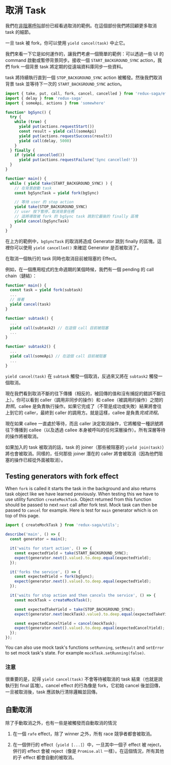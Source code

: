 # 取消 Task

我們在[非阻塞呼叫](NonBlockingCalls.md)部份已經看過取消的範例。在這個部份我們將回顧更多取消 task 的細節。

一旦 task 被 fork，你可以使用 `yield cancel(task)` 中止它。

我們來看一下它是如何運作的，讓我們考慮一個簡單的範例：可以透過一些 UI 的 command 啟動或暫停背景同步。接收一個 `START_BACKGROUND_SYNC` action，我們 fork 一個背景 task 將定期的從遠端資料庫同步一些資料。

task 將持續執行直到一個 `STOP_BACKGROUND_SYNC` action 被觸發。然後我們取消背景 task 並等待下一次的 `START_BACKGROUND_SYNC` action。   

```javascript
import { take, put, call, fork, cancel, cancelled } from 'redux-saga/effects'
import { delay } from 'redux-saga'
import { someApi, actions } from 'somewhere'

function* bgSync() {
  try {
    while (true) {
      yield put(actions.requestStart())
      const result = yield call(someApi)
      yield put(actions.requestSuccess(result))
      yield call(delay, 5000)
    }
  } finally {
    if (yield cancelled())
      yield put(actions.requestFailure('Sync cancelled!'))
  }
}

function* main() {
  while ( yield take(START_BACKGROUND_SYNC) ) {
    // 在背景啟動 task
    const bgSyncTask = yield fork(bgSync)

    // 等待 user 的 stop action
    yield take(STOP_BACKGROUND_SYNC)
    // user 按下暫停，取消背景任務
    // 這將導致被 fork 的 bgSync task 跳到它最後的 finally 區塊
    yield cancel(bgSyncTask)
  }
}
```

在上方的範例中，`bgSyncTask` 的取消將造成 Generator 跳到 finally 的區塊。這裡你可以使用 `yield cancelled()` 來確認 Generator 是否被取消了。

在取消一個執行的 task 同時也取消目前被阻塞的 Effect。

例如，在一個應用程式的生命週期的某個時候，我們有一個 pending 的 call chain（鏈結）：

```javascript
function* main() {
  const task = yield fork(subtask)
  ...
  // 接著
  yield cancel(task)
}

function* subtask() {
  ...
  yield call(subtask2) // 在這個 call 目前被阻塞
  ...
}

function* subtask2() {
  ...
  yield call(someApi) // 在這個 call 目前被阻塞
  ...
}
```

`yield cancel(task)` 在 `subtask` 觸發一個取消，反過來又將在 `subtask2` 觸發一個取消。

現在我們看到取消不斷的往下傳播（相反的，被回傳的值和沒有捕捉的錯誤不斷往上）。你可以看到 caller（調用非同步的操作）和 callee（被調用的操作）之間的*對照*。callee 是負責執行操作。如果它完成了（不管是成功或失敗）結果將會往上到它的 caller，最終到 caller 的調用方。就是這樣，callee 是負責*完成流程*。

現在如果 callee 一直處於等待，而且 caller 決定取消操作，它將觸發一種訊號將往下傳播到 callee（以及透過 callee 本身被呼叫的任何深層操作）。所有深層等待的操作將被取消。

如果加入的 task 被取消的話，task 的 joiner（那些被阻塞的 `yield join(task)`）將也會被取消。同樣的，任何那些 joiner 潛在的 caller 將會被取消（因為他們阻塞的操作已經從外面被取消）。

## Testing generators with fork effect

When `fork` is called it starts the task in the background and also returns task object like we have learned previously. When testing this we have to use utility function `createMockTask`. Object returned from this function should be passed to next `next` call after fork test. Mock task can then be passed to `cancel` for example. Here is test for `main` generator which is on top of this page.

```javascript
import { createMockTask } from 'redux-saga/utils';

describe('main', () => {
  const generator = main();

  it('waits for start action', () => {
    const expectedYield = take(START_BACKGROUND_SYNC);
    expect(generator.next().value).to.deep.equal(expectedYield);
  });

  it('forks the service', () => {
    const expectedYield = fork(bgSync);
    expect(generator.next().value).to.deep.equal(expectedYield);
  });

  it('waits for stop action and then cancels the service', () => {
    const mockTask = createMockTask();

    const expectedTakeYield = take(STOP_BACKGROUND_SYNC);
    expect(generator.next(mockTask).value).to.deep.equal(expectedTakeYield);

    const expectedCancelYield = cancel(mockTask);
    expect(generator.next().value).to.deep.equal(expectedCancelYield);
  });
});
```

You can also use mock task's functions `setRunning`, `setResult` and `setError` to set mock task's state. For example `mockTask.setRunning(false)`.

### 注意

很重要的是，記得 `yield cancel(task)` 不會等待被取消的 task 結束（也就是說執行到 final 區塊）。cancel effect 的行為像是 fork，它初始 cancel 後並回傳，一旦被取消後，task 應該執行清除邏輯並回傳。

## 自動取消

除了手動取消之外，也有一些是被觸發而自動取消的情況

1. 在一個 `rafe` effect，除了 winner 之外，所有 race 競爭者都會被取消。

2. 在一個併行的 effect（`yield [...]`）中，一旦其中一個子 effect 被 reject，併行的 effect 會被 reject（像是 `Promise.all` 一樣）。在這個情況，所有其他的子 effect 都會自動的被取消。
